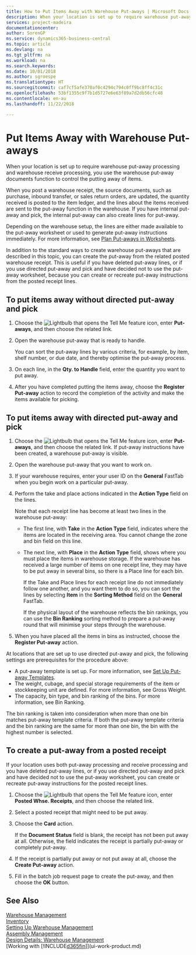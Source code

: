 ```yaml
---
title: How to Put Items Away with Warehouse Put-aways | Microsoft Docs
description: When your location is set up to require warehouse put-away processing and warehouse receive processing, you use the warehouse put-away documents function to control the putting away of items.
services: project-madeira
documentationcenter: 
author: SorenGP
ms.service: dynamics365-business-central
ms.topic: article
ms.devlang: na
ms.tgt_pltfrm: na
ms.workload: na
ms.search.keywords: 
ms.date: 10/01/2018
ms.author: sgroespe
ms.translationtype: HT
ms.sourcegitcommit: caf7cf5afe370af0c4294c794c0ff9bc8ff4c31c
ms.openlocfilehash: 53bf1355c9f7b1d5727e6e63f89a7d2db56cfc48
ms.contentlocale: en-au
ms.lasthandoff: 11/22/2018

---
```

# <a name="put-items-away-with-warehouse-put-aways"></a>Put Items Away with Warehouse Put-aways
When your location is set up to require warehouse put-away processing and warehouse receive processing, you use the warehouse put-away documents function to control the putting away of items.  

When you post a warehouse receipt, the source documents, such as purchase, inbound transfer, or sales return orders, are updated, the quantity received is posted to the item ledger, and the lines about the items received are sent to the put-away function in the warehouse. If you have internal put-away and pick, the internal put-away can also create lines for put-away.  

Depending on the warehouse setup, the lines are either made available to the put-away worksheet or used to generate put-away instructions immediately. For more information, see [Plan Put-aways in Worksheets](warehouse-how-to-plan-put-aways-in-worksheets.md).  

In addition to the standard ways to create warehouse put-aways that are described in this topic, you can create the put-away from the related posted warehouse receipt. This is useful if you have deleted put-away lines, or if you use directed put-away and pick and have decided not to use the put-away worksheet, because you can create or recreate put-away instructions from the posted receipt lines.  

## <a name="to-put-items-away-without-directed-put-away-and-pick"></a>To put items away without directed put-away and pick  
1.  Choose the ![Lightbulb that opens the Tell Me feature](media/ui-search/search_small.png "Tell me what you want to do") icon, enter **Put-aways**, and then choose the related link.  
2.  Open the warehouse put-away that is ready to handle.  

    You can sort the put-away lines by various criteria, for example, by item, shelf number, or due date, and thereby optimise the put-away process.  
3.  On each line, in the **Qty. to Handle** field, enter the quantity you want to put away.  
4.  After you have completed putting the items away, choose the **Register Put-away** action to record the completion of the activity and make the items available for picking.  

## <a name="to-put-items-away-with-directed-put-away-and-pick"></a>To put items away with directed put-away and pick  
1.  Choose the ![Lightbulb that opens the Tell Me feature](media/ui-search/search_small.png "Tell me what you want to do") icon, enter **Put-aways**, and then choose the related link.
    If put-away instructions have been created, a warehouse put-away is visible.  
2.  Open the warehouse put-away that you want to work on.  
3.  If your warehouse requires, enter your user ID on the **General** FastTab when you begin work on a particular put-away.  
4.  Perform the take and place actions indicated in the **Action Type** field on the lines.  

    Note that each receipt line has become at least two lines in the warehouse put-away:  

    -   The first line, with **Take** in the **Action Type** field, indicates where the items are located in the receiving area. You cannot change the zone and bin field on this line.  
    -   The next line, with **Place** in the **Action Type** field, shows where you must place the items in warehouse storage. If the warehouse has received a large number of items on one receipt line, they may have to be put away in several bins, so there is a Place line for each bin.  

        If the Take and Place lines for each receipt line do not immediately follow one another, and you want them to do so, you can sort the lines by selecting **Item** in the **Sorting Method** field on the **General** FastTab.  

        If the physical layout of the warehouse reflects the bin rankings, you can use the **Bin Ranking** sorting method to prepare a put-away round that will minimise your steps through the warehouse.  

5.  When you have placed all the items in bins as instructed, choose the **Register Put-away** action.  

At locations that are set up to use directed put-away and pick, the following settings are prerequisites for the procedure above:  

- A put-away template is set up. For more information, see [Set Up Put-away Templates](warehouse-how-to-set-up-put-away-templates.md).  
- The weight, cubage, and special storage requirements of the item or stockkeeping unit are defined. For more information, see Gross Weight.  
- The capacity, bin type, and bin ranking of the bins. For more information, see Bin Ranking.  

The bin ranking is taken into consideration when more than one bin matches put-away template criteria. If both the put-away template criteria and the bin ranking are the same for more than one bin, the bin with the highest number is selected.

## <a name="to-create-a-put-away-from-a-posted-receipt"></a>To create a put-away from a posted receipt  
 If your location uses both put-away processing and receive processing and you have deleted put-away lines, or if you use directed put-away and pick and have decided not to use the put-away worksheet, you can create or recreate put-away instructions for the posted receipt lines.

1.  Choose the ![Lightbulb that opens the Tell Me feature](media/ui-search/search_small.png "Tell me what you want to do") icon, enter **Posted Whse. Receipts**, and then choose the related link.  
2.  Select a posted receipt that might need to be put away.  
3.  Choose the **Card** action.  

    If the **Document Status** field is blank, the receipt has not been put away at all. Otherwise, the field indicates the receipt is partially put-away or completely put-away.  

4.  If the receipt is partially put away or not put away at all, choose the **Create Put-away** action.  
5.  Fill in the batch job request page to create the put-away, and then choose the **OK** button.   

## <a name="see-also"></a>See Also  
[Warehouse Management](warehouse-manage-warehouse.md)  
[Inventory](inventory-manage-inventory.md)  
[Setting Up Warehouse Management](warehouse-setup-warehouse.md)     
[Assembly Management](assembly-assemble-items.md)    
[Design Details: Warehouse Management](design-details-warehouse-management.md)  
[Working with [!INCLUDE[d365fin](includes/d365fin_md.md)]](ui-work-product.md)

